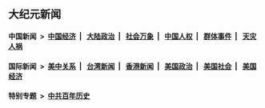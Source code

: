 ## 大纪元新闻

#### 中国新闻 &nbsp;>&nbsp; [中国经济](indexes/ncid283/README.md?05242045) &nbsp;| &nbsp; [大陆政治](indexes/ncid277/README.md?05242045) &nbsp;| &nbsp; [社会万象](indexes/ncid282/README.md?05242045) &nbsp;| &nbsp; [中国人权](indexes/ncid278/README.md?05242045) &nbsp;| &nbsp; [群体事件](indexes/ncid279/README.md?05242045) &nbsp;| &nbsp; [天灾人祸](indexes/ncid280/README.md?05242045)

#### 国际新闻 &nbsp;>&nbsp; [美中关系](indexes/nf1412576/README.md?05242045) &nbsp;| &nbsp; [台湾新闻](indexes/ncid1349361/README.md?05242045) &nbsp;| &nbsp; [香港新闻](indexes/ncid1349362/README.md?05242045) &nbsp;| &nbsp; [美国政治](indexes/ncid1078159/README.md?05242045) &nbsp;| &nbsp; [美国社会](indexes/ncid1078160/README.md?05242045) &nbsp;| &nbsp; [美国经济](indexes/ncid1078158/README.md?05242045)

#### 特别专题 &nbsp;>&nbsp; [中共百年历史](https://github.com/easy2view/epoch-special/blob/master/README.md?05242045)  
